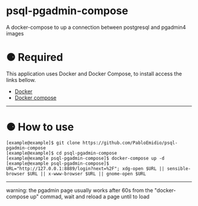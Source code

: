 # psql-pgadmin-compose
A docker-compose to up a connection between postgresql and pgadmin4 images



# ⚈ Required
This application uses Docker and Docker Compose, to install access the links bellow.

- [Docker](https://docs.docker.com/get-docker/)
- [Docker compose](https://docs.docker.com/compose/install/)

---

# ⚈ How to use

  ``` 
  [example@example]$ git clone https://github.com/PabloEmidio/psql-pgadmin-compose
  [example@example]$ cd psql-pgadmin-compose
  [example@example psql-pgadmin-compose]$ docker-compose up -d
  [example@example psql-pgadmin-compose]$ URL="http://127.0.0.1:8889/login?next=%2F"; xdg-open $URL || sensible-browser $URL || x-www-browser $URL || gnome-open $URL
  ```
---

warning: the pgadmin page usually works after 60s from the "docker-compose up" commad, wait and reload a page until to load
